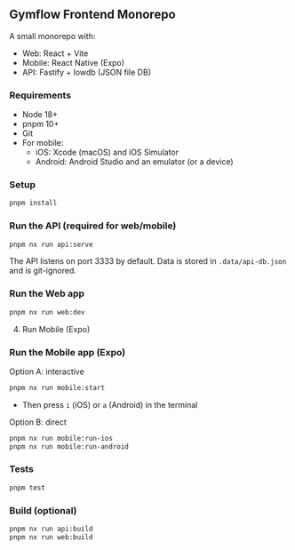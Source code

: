 ## Gymflow Frontend Monorepo

A small monorepo with:

- Web: React + Vite
- Mobile: React Native (Expo)
- API: Fastify + lowdb (JSON file DB)

### Requirements

- Node 18+
- pnpm 10+
- Git
- For mobile:
  - iOS: Xcode (macOS) and iOS Simulator
  - Android: Android Studio and an emulator (or a device)

### Setup

```bash
pnpm install
```

### Run the API (required for web/mobile)

```bash
pnpm nx run api:serve
```

The API listens on port 3333 by default. Data is stored in `.data/api-db.json` and is git-ignored.

### Run the Web app

```bash
pnpm nx run web:dev
```

4. Run Mobile (Expo)

### Run the Mobile app (Expo)

Option A: interactive

```bash
pnpm nx run mobile:start
```

- Then press `i` (iOS) or `a` (Android) in the terminal

Option B: direct

```bash
pnpm nx run mobile:run-ios
pnpm nx run mobile:run-android
```

### Tests

```bash
pnpm test
```

### Build (optional)

```bash
pnpm nx run api:build
pnpm nx run web:build
```
